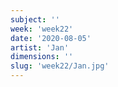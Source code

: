 ```yaml
---
subject: ''
week: 'week22'
date: '2020-08-05'
artist: 'Jan'
dimensions: ''
slug: 'week22/Jan.jpg'
---
```

